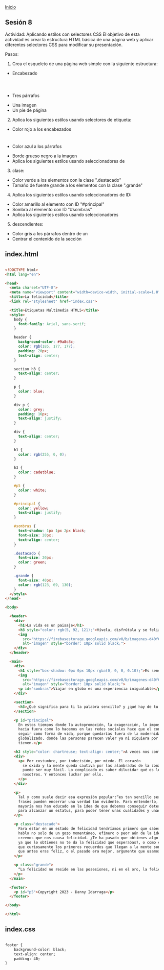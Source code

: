 <!-- No borrar o modificar -->
[Inicio](./index.md)

## Sesión 8 

Actividad: Aplicando estilos con selectores CSS
El objetivo de esta actividad es crear la estructura HTML básica de una página web y aplicar diferentes selectores CSS para modificar su presentación.

Pasos:

1. Crea el esqueleto de una página web simple con la siguiente estructura:
* Encabezado <header>
* Tres párrafos <p>
* Una imagen <img>
* Un pie de página <footer>

2. Aplica los siguientes estilos usando selectores de etiqueta:
* Color rojo a los encabezados <h1>
* Color azul a los párrafos <p>
* Borde grueso negro a la imagen <img>
* Aplica los siguientes estilos usando seleccionadores de 

3. clase:
* Color verde a los elementos con la clase ".destacado"
* Tamaño de fuente grande a los elementos con la clase ".grande"


4. Aplica los siguientes estilos usando seleccionadores de ID:

* Color amarillo al elemento con ID "#principal"
* Sombra al elemento con ID "#sombras"
* Aplica los siguientes estilos usando seleccionadores 

5. descendientes:
* Color gris a los párrafos dentro de un <div>
* Centrar el contenido de la sección <section>

<!-- Su documentación aquí -->


## index.html

```html

<!DOCTYPE html>
<html lang="en">

<head>
  <meta charset="UTF-8">
  <meta name="viewport" content="width=device-width, initial-scale=1.0">
  <title>La felicidad</title>
  <link rel="stylesheet" href="index.css">

  <title>Etiquetas Multimedia HTML5</title>
  <style>
    body {
      font-family: Arial, sans-serif;
    }

    header {
      background-color: #9a8c8c;
      color: rgb(185, 177, 177);
      padding: 20px;
      text-align: center;
    }

    section h3 {
      text-align: center;
    }

    p {
      color: blue;
    }

    div p {
      color: grey;
      padding: 16px;
      text-align: justify;
    }

    div {
      text-align: center;
    }

    h1 {
      color: rgb(255, 0, 0);
    }

    h3 {
      color: cadetblue;
    }

    #p5 {
      color: white;
    }

    #principal {
      color: yellow;
      text-align: justify;
    }

    #sombras {
      text-shadow: 1px 1px 2px black;
      font-size: 20px;
      text-align: center;
    }

    .destacado {
      font-size: 20px;
      color: green;
    }

    .grande {
      font-size: 40px;
      color: rgb(123, 69, 130);
    }
  </style>
</head>

<body>

  <header>
    <div>
      <h1>La vida es un paisaje</h1>
      <h3 style="color: rgb(5, 92, 121);">Vívela, disfrútala y se feliz</h3>
      <img
        src="https://firebasestorage.googleapis.com/v0/b/imagenes-d40f0.appspot.com/o/road-1072821_640.jpg?alt=media&token=3785fdb6-5130-4f82-bd54-ad3c189d877b&_gl=1*jqpcp8*_ga*MTgzMzU1OTEwNi4xNjk0NzMwNzcx*_ga_CW55HF8NVT*MTY5NTkxNjI5OS4xMi4xLjE2OTU5MTY1NDIuNDQuMC4w"
        alt="imagen" style="border: 10px solid black;">
    </div>
  </header>

  <main>
    <div>
      <h1 style="box-shadow: 0px 0px 10px rgba(0, 0, 0, 0.10);">Es sencillo ser feliz, lo difícil es ser sencillo</h1>
      <img
        src="https://firebasestorage.googleapis.com/v0/b/imagenes-d40f0.appspot.com/o/Paisajes%20y%20Globos.jpg?alt=media&token=f11b447a-50ea-41aa-8800-d4233fff0e06"
        alt="imagen" style="border: 10px solid black;">
      <p id="sombras">Viajar en globo es una experiencia inigualable</p>
    </div>

    <section>
      <h3>¿Qué significa para ti la palabra sencillo? y ¿qué hay de tu concepto de felicidad?</h3>
    </section>

    <p id="principal">
      En estos tiempos donde la autopromoción, la exageración, lo impostado, el vivir
      hacia fuera como lo hacemos en las redes sociales hace que el concepto de persona sencilla, no sea una meta a
      seguir como forma de vida, porque quedarías fuera de la modernidad, el glamur que exige encajar en un mundo
      globalizado, donde las personas parecen valer ya ni siquiera por lo que tiene, si no, por lo que aparentan que
      tienen.</p>

    <h2 style="color: chartreuse; text-align: center;">A veces nos conformamos con aquello que no nos hace feliz</h2>
    <div>
      <p> Por costumbre, por indecisión, por miedo. El corazón
        se oxida y la mente queda cautiva por las alambradas de la zona de confort. Se nos olvida, quizá, que ser feliz
        puede ser muy fácil. Lo complicado es saber dilucidar qué es lo importante, lo más nutritivo y mágico para
        nosotros. Y entonces luchar por ello.
      </p>
    </div>

    <p>
      Tal y como suele decir esa expresión popular:“es tan sencillo ser feliz pero tan difícil ser sencillo…” Pocas
      frases pueden encerrar una verdad tan evidente. Para entenderlo, pensemos en algo durante un momento. A la
      mayoría nos han educado en la idea de que debemos conseguir determinadas cosas para definirnos. Por ejemplo,
      para alcanzar un estatus, para poder tener unas cualidades y unas habilidades adecuadas para un fin.
    </p>

    <p class="destacado">
      Para estar en un estado de felicidad tendríamos primero que saber que es lo que realmente nos causa felicidad y
      hablo no solo de un gozo momentáneo, efímero o peor aún de la idea o creencias que tenemos implantadas de lo que
      creemos que nos causa felicidad. ¿Te ha pasado que obtienes algo que decías que querías con todas tus fuerzas y
      ya que lo obtienes no te da la felicidad que esperabas?, o como cuando añoras eventos o personas de tu pasado y
      que curiosamente los primeros recuerdos que llegan a la mente son los momentos felices y esos bastan para pensar
      que antes eras feliz, o el pasado era mejor, argumento que usamos para seguir queriendo vivir en el pasado.
    </p>

    <p class="grande">
      “La felicidad no reside en las posesiones, ni en el oro, la felicidad habita en el alma”
    </p>
  </main>

  <footer>
    <p id="p5">Copyright 2023 - Danny Idarraga</p>
  </footer>

</body>

</html>

```

## index.css

```html

footer {
    background-color: black;
    text-align: center;
    padding: 40;
}

```

